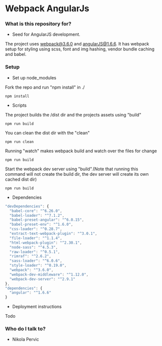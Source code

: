 # Webpack AngularJs #

### What is this repository for? ###

* Seed for AngularJS development.

The project uses webpack@3.6.0 and angularJS@1.6.6. It has webpack setup for styling using scss, font and img hashing, vendor bundle caching and babel.


### Setup ###

* Set up node_modules

Fork the repo and run "npm install" in ./

```node
npm install
```
* Scripts

The project builds the /dist dir and the projects assets using "build"

```node
npm run build
```

You can clean the dist dir with the "clean"

```node
npm run clean
```

Running "watch" makes webpack build and watch over the files for change

```node
npm run build
```

Start the webpack dev server using "build".(Note that running this command will not create the build dir, the dev server will create its own cached dist dir)

```node
npm run build
```
* Dependencies

```JavaScript
"devDependencies": {
  "babel-core": "^6.26.0",
  "babel-loader": "^7.1.2",
  "babel-preset-angular": "^6.0.15",
  "babel-preset-env": "^1.6.0",
  "css-loader": "^0.28.7",
  "extract-text-webpack-plugin": "^3.0.1",
  "file-loader": "^1.1.4",
  "html-webpack-plugin": "^2.30.1",
  "node-sass": "^4.5.3",
  "raw-loader": "^0.5.1",
  "rimraf": "^2.6.2",
  "sass-loader": "^6.0.6",
  "style-loader": "^0.19.0",
  "webpack": "^3.6.0",
  "webpack-dev-middleware": "^1.12.0",
  "webpack-dev-server": "^2.9.1"
},
"dependencies": {
  "angular": "^1.6.6"
}
```

* Deployment instructions

Todo

### Who do I talk to? ###

* Nikola Pervic
